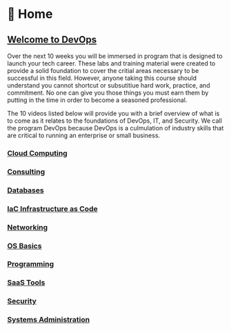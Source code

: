 

<!-- <div class="lesson-plan">

<div class="new-content">

## Virtualization
[Lessons](/courses/06-Virtualization/home.md) | [Recording]()

</div>

<div class="last-content">

## Sass Tools
[Lessons](/courses/06-Vir/home.md) | [ Assignments](/courses/06-SaSS_Tools/assignment.md)

<div> -->

# 🏡 Home

## [Welcome to DevOps](https://drive.google.com/drive/u/1/folders/185Rbjc8MJ8O-J-KAjCFuVsjdunXEzUd6)

Over the next 10 weeks you will be immersed in program that is designed to launch your tech career. These labs and training material were created to provide a solid foundation to cover the critial areas necessary to be successful in this field. However, anyone taking this course should understand you cannot shortcut or subsutitiue hard work, practice, and commitment. No one can give you those things you must earn them by putting in the time in order to become a seasoned professional.

The 10 videos listed below will provide you with a brief overview of what is to come as it relates to the foundations of DevOps, IT, and Security. We call the program DevOps because DevOps is a culmulation of industry skills that are critical to running an enterprise or small business.

### [Cloud Computing](https://tekperfect-devops-uploads.s3.us-west-1.amazonaws.com/cloud-computing.mp4)

### [Consulting](https://tekperfect-devops-uploads.s3.us-west-1.amazonaws.com/consulting.mp4)

### [Databases](https://tekperfect-devops-uploads.s3.us-west-1.amazonaws.com/databases.mp4)

### [IaC Infrastructure as Code](https://tekperfect-devops-uploads.s3.us-west-1.amazonaws.com/iac.mp4)

### [Networking](https://tekperfect-devops-uploads.s3.us-west-1.amazonaws.com/networking.mp4)

### [OS Basics](https://tekperfect-devops-uploads.s3.us-west-1.amazonaws.com/os-basics-audio.mp4)

### [Programming](https://tekperfect-devops-uploads.s3.us-west-1.amazonaws.com/programming.mp4)

### [SaaS Tools](https://tekperfect-devops-uploads.s3.us-west-1.amazonaws.com/saas-tools.mp4)

### [Security](https://tekperfect-devops-uploads.s3.us-west-1.amazonaws.com/security.mp4)

### [Systems Administration](https://tekperfect-devops-uploads.s3.us-west-1.amazonaws.com/systems-administration.mp4)
